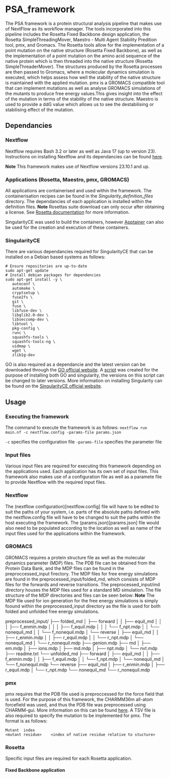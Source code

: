 # PSA_framework

The PSA framework is a protein structural analysis pipeline that makes use of NextFlow as its workflow manager. The tools incorporated into this pipeline includes the Rosetta Fixed Backbone design application, the Rosetta SimpleThreadingMover, Maestro - Multi Agent Stability Predition tool, pmx, and Gromacs. The Rosetta tools allow for the implementation of a point mutation on the native structure (Rosetta Fixed Backbone), as well as the implementation of a point mutation on the amino acid sequence of the native protein which is then threaded into the native structure (Rosetta SimpleThreaderMover). The structures produced by the Rosetta processes are then passed to Gromacs, where a molecular dynamics simulation is executed, which helps assess how well the stability of the native structure is maintained with the applied mutation. pmx is a GROMACS compatible tool that can implement mutations as well as analyse GROMACS simulations of the mutants to produce free energy values.This gives insight into the effect of the mutation in terms of the stability of the native structure. Maestro is used to provide a ddG value which allows us to see the destabilising or stabilising effect of the mutation.

## Dependancies

### Nextflow
Nextflow requires Bash 3.2 or later as well as Java 17 (up to version 23).
Instructions on installing Nextflow and its dependancies can be found [here](https://www.nextflow.io/docs/latest/install.html).

**Note** This framework makes use of Nextflow versions 23.10.1 and up.

### Applications (Rosetta, Maestro, pmx, GROMACS)
All applications are containerised and used within the framework. The containerisation recipes can be found in the *Singularity_definition_files* directory. The dependancies of each application is installed within the definition files.
**Note** Rosettas suite download can only occur after obtaining a license. See [Rosetta documentation](https://docs.rosettacommons.org/demos/latest/tutorials/install_build/install_build) for more information.

SingularityCE was used to build the containers, however [Apptainer](https://apptainer.org/docs/user/main/introduction.html) can also be used for the creation and execution of these containers.

### SingularityCE
There are various dependancies required for SingularityCE that can be installed on a Debian based systems as follows:
```
# Ensure repositories are up-to-date
sudo apt-get update
# Install debian packages for dependencies
sudo apt-get install -y \
   autoconf \
   automake \
   cryptsetup \
   fuse2fs \
   git \
   fuse \
   libfuse-dev \
   libglib2.0-dev \
   libseccomp-dev \
   libtool \
   pkg-config \
   runc \
   squashfs-tools \
   squashfs-tools-ng \
   uidmap \
   wget \
   zlib1g-dev
```
GO is also required as a dependancie and the latest version can be downloaded through the [GO official website](https://golang.org/dl/).
A [script](GO_Singularityce_latest_2023_10_18.sh) was created for the purpose of installing both GO and singularity, the versions on this script can be changed to later versions.
More information on installing Singularity can be found on the [SingularityCE official website](https://docs.sylabs.io/guides/main/user-guide/quick_start.html#quick-installation-steps).

## Usage

### Executing the framework

The command to execute the framework is as follows:
`nextflow run main.nf -c nextflow.config -params-file params.json`

`-c` specifies the configuration file
`-params-file` specifies the parameter file

### Input files

Various input files are required for executing this framework depending on the applications used. Each application has its own set of input files.
This framework also makes use of a configuration file as well as a paramete file to provide Nextflow with the required input files.

### Nextflow

The (nextflow configuration)[nextflow.config] file will have to be edited to suit the paths of your system, i.e. parts of the absolute paths defined with the nextflow.config file will have to be changed to suit the paths within the host executing the framework. The (params.json)[params.json] file would also need to be populated according to the location as well as name of the input files used for the applications within the framework.

### GROMACS

GROMACS requires a protein structure file as well as the molecular dynamics parameter (MDP) files. The PDB file can be obtained from the Protein Data Bank, and the MDP files can be found in the preproccessed_input firectory. The MDP files for free energy simulations are found in the preprocessed_input/folded_md, which consists of MDP files for the forwards and reverse transitions. The preprocessed_input/md directory houses the MDP files used for a standard MD simulation. The file structure of the MDP directories and files can be seen below:
**Note** The MDP file used for ion generation for the free energy simulations is simply foound within the preprocessed_input directory as the file is used for both folded and unfolded free energy simulations.

preprocessed_input/
├── folded_md
│   ├── forward
│   │   ├── equil_md
│   │   │   ├── f_enmin.mdp
│   │   │   ├── f_equil.mdp
│   │   │   └── f_npt.mdp
│   │   └── nonequil_md
│   │       └── f_nonequil.mdp
│   └── reverse
│       ├── equil_md
│       │   ├── r_enmin.mdp
│       │   ├── r_equil.mdp
│       │   └── r_npt.mdp
│       └── nonequil_md
│           └── r_nonequil.mdp
├── genion.mdp
├── md
│   ├── em.mdp
│   ├── ions.mdp
│   ├── md.mdp
│   ├── npt.mdp
│   └── nvt.mdp
├── readme.txt
└── unfolded_md
    ├── forward
    │   ├── equil_md
    │   │   ├── f_enmin.mdp
    │   │   ├── f_equil.mdp
    │   │   └── f_npt.mdp
    │   └── nonequil_md
    │       └── f_nonequil.mdp
    └── reverse
        ├── equil_md
        │   ├── r_enmin.mdp
        │   ├── r_equil.mdp
        │   └── r_npt.mdp
        └── nonequil_md
            └── r_nonequil.mdp

### pmx

pmx requires that the PDB file used is preproccessed for the force field that is used. For the purpose of this framework, the CHARMM36m all-atom forcefield was used, and thus the PDB file was preprocessed using CHARMM-gui. More information on this can be found [here](preprocessed_input/readme.txt). A TSV file is also required to specify the mutation to be implemented for pmx. The format is as follows:
```
Mutant  index
<mutant residue>    <index of native residue relative to stucture>
```

### Rosetta
Specific input files are required for each Rosetta application.
#### Fixed Backbone application


